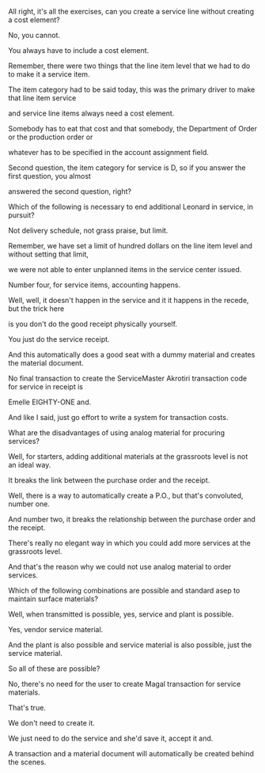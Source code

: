  
All right, it's all the exercises, can you create a service line without creating a cost element?

No, you cannot.

You always have to include a cost element.

Remember, there were two things that the line item level that we had to do to make it a service item.

The item category had to be said today, this was the primary driver to make that line item service

and service line items always need a cost element.

Somebody has to eat that cost and that somebody, the Department of Order or the production order or

whatever has to be specified in the account assignment field.

Second question, the item category for service is D, so if you answer the first question, you almost

answered the second question, right?

Which of the following is necessary to end additional Leonard in service, in pursuit?

Not delivery schedule, not grass praise, but limit.

Remember, we have set a limit of hundred dollars on the line item level and without setting that limit,

we were not able to enter unplanned items in the service center issued.

Number four, for service items, accounting happens.

Well, well, it doesn't happen in the service and it it happens in the recede, but the trick here

is you don't do the good receipt physically yourself.

You just do the service receipt.

And this automatically does a good seat with a dummy material and creates the material document.

No final transaction to create the ServiceMaster Akrotiri transaction code for service in receipt is

Emelle EIGHTY-ONE and.

And like I said, just go effort to write a system for transaction costs.

What are the disadvantages of using analog material for procuring services?

Well, for starters, adding additional materials at the grassroots level is not an ideal way.

It breaks the link between the purchase order and the receipt.

Well, there is a way to automatically create a P.O., but that's convoluted, number one.

And number two, it breaks the relationship between the purchase order and the receipt.

There's really no elegant way in which you could add more services at the grassroots level.

And that's the reason why we could not use analog material to order services.

Which of the following combinations are possible and standard asep to maintain surface materials?

Well, when transmitted is possible, yes, service and plant is possible.

Yes, vendor service material.

And the plant is also possible and service material is also possible, just the service material.

So all of these are possible?

No, there's no need for the user to create Magal transaction for service materials.

That's true.

We don't need to create it.

We just need to do the service and she'd save it, accept it and.

A transaction and a material document will automatically be created behind the scenes.


